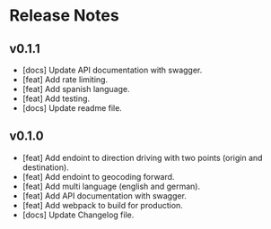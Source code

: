 # Release Notes

## v0.1.1

- [docs] Update API documentation with swagger.
- [feat] Add rate limiting.
- [feat] Add spanish language.
- [feat] Add testing.
- [docs] Update readme file.

## v0.1.0

- [feat] Add endoint to direction driving with two points (origin and destination).
- [feat] Add endoint to geocoding forward.
- [feat] Add multi language (english and german).
- [feat] Add API documentation with swagger.
- [feat] Add webpack to build for production.
- [docs] Update Changelog file.
